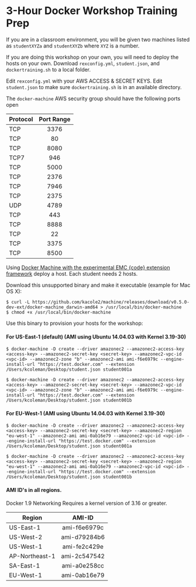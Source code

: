 3-Hour Docker Workshop Training Prep
====================================

If you are in a classroom environment, you will be given two machines listed as `studentXYZa` and `studentXYZb` where `XYZ` is a number.

If you are doing this workshop on your own, you will need to deploy the hosts on your own. Download `rexconfig.yml`, `student.json`, and `dockertraining.sh` to a local folder.

Edit `rexconfig.yml` with your AWS ACCESS & SECRET KEYS. Edit `student.json` to make sure `dockertraining.sh` is in an available directory. 

The `docker-machine` AWS security group should have the following ports open

| Protocol | Port Range
| ---------|:----------:|
| TCP      | 3376       |
| TCP      | 80         |
| TCP      | 8080       |
| TCP7     | 946        |
| TCP      | 5000       |
| TCP      | 2376       |
| TCP      | 7946       |
| TCP      | 2375       |
| UDP      | 4789       |
| TCP      | 443        |
| TCP      | 8888       |
| TCP      | 22         |
| TCP      | 3375       |
| TCP      | 8500       |

Using [Docker Machine with the experimental EMC {code} extension framework](http://blog.emccode.com/2015/09/26/make-docker-machine-do-anything-with-our-experimental-extensions/) deploy a host. Each student needs 2 hosts. 

Download this unsupported binary and make it executable (example for Mac OS X):
```
$ curl -L https://github.com/kacole2/machine/releases/download/v0.5.0-dev-ext/docker-machine_darwin-amd64 > /usr/local/bin/docker-machine
$ chmod +x /usr/local/bin/docker-machine
```

Use this binary to provision your hosts for the workshop:

#### For US-East-1 (default) (AMI using Ubuntu 14.04.03 with Kernel 3.19-30)
```
$ docker-machine -D create --driver amazonec2 --amazonec2-access-key <access-key> --amazonec2-secret-key <secret-key> --amazonec2-vpc-id <vpc-id> --amazonec2-zone "b" --amazonec2-ami ami-f6e6979c --engine-install-url "https://test.docker.com" --extension /Users/kcoleman/Desktop/student.json student001a

$ docker-machine -D create --driver amazonec2 --amazonec2-access-key <access-key> --amazonec2-secret-key <secret-key> --amazonec2-vpc-id <vpc-id> --amazonec2-zone "b" --amazonec2-ami ami-f6e6979c --engine-install-url "https://test.docker.com" --extension /Users/kcoleman/Desktop/student.json student001b
```

#### For EU-West-1 (AMI using Ubuntu 14.04.03 with Kernel 3.19-30)
```
$ docker-machine -D create --driver amazonec2 --amazonec2-access-key <access-key> --amazonec2-secret-key <secret-key> --amazonec2-region "eu-west-1" --amazonec2-ami ami-0ab16e79 --amazonec2-vpc-id <vpc-id> --engine-install-url "https://test.docker.com" --extension /Users/kcoleman/Desktop/student.json student001a

$ docker-machine -D create --driver amazonec2 --amazonec2-access-key <access-key> --amazonec2-secret-key <secret-key> --amazonec2-region "eu-west-1" --amazonec2-ami ami-0ab16e79 --amazonec2-vpc-id <vpc-id> --engine-install-url "https://test.docker.com" --extension /Users/kcoleman/Desktop/student.json student001b
```

#### AMI ID's in all regions.
Docker 1.9 Networking Requires a kernel version of 3.16 or greater.

| Region             | AMI-ID           
| -------------------|:------------:|
| US-East-1          | ami-f6e6979c |
| US-West-2          | ami-d79284b6 | 
| US-West-1          | ami-fe2c429e | 
| AP-Northeast-1     | ami-2c547542 |
| SA-East-1          | ami-a0e258cc | 
| EU-West-1          | ami-0ab16e79 | 